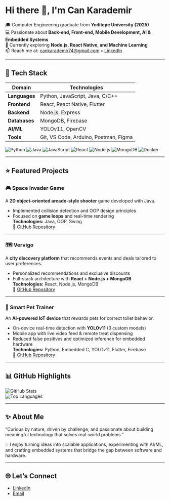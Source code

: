 # Hi there 👋, I'm Can Karademir

🎓 Computer Engineering graduate from **Yeditepe University (2025)**  
💻 Passionate about **Back-end, Front-end, Mobile Development, AI & Embedded Systems**  
🌱 Currently exploring **Node.js, React Native, and Machine Learning**  
📫 Reach me at: [cankarademir74@gmail.com](mailto:cankarademir74@gmail.com) • [LinkedIn](https://www.linkedin.com/in/can-karademir-6174812b8/)

---

## 🚀 Tech Stack

| Domain        | Technologies |
|---------------|--------------|
| **Languages** | Python, JavaScript, Java, C/C++ |
| **Frontend**  | React, React Native, Flutter |
| **Backend**   | Node.js, Express |
| **Databases** | MongoDB, Firebase |
| **AI/ML**     | YOLOv11, OpenCV |
| **Tools**     | Git, VS Code, Arduino, Postman, Figma |

<!-- Add shields.io badges for visual effect -->
![Python](https://img.shields.io/badge/Python-3776AB?logo=python&logoColor=white)
![Java](https://img.shields.io/badge/Java-007396?logo=openjdk&logoColor=white)
![JavaScript](https://img.shields.io/badge/JavaScript-F7DF1E?logo=javascript&logoColor=black)
![React](https://img.shields.io/badge/React-61DAFB?logo=react&logoColor=black)
![Node.js](https://img.shields.io/badge/Node.js-339933?logo=nodedotjs&logoColor=white)
![MongoDB](https://img.shields.io/badge/MongoDB-47A248?logo=mongodb&logoColor=white)
![Docker](https://img.shields.io/badge/Docker-2496ED?logo=docker&logoColor=white)

---

## ⭐ Featured Projects

### 🎮 Space Invader Game  
A **2D object-oriented arcade-style shooter** game developed with Java.  
- Implemented collision detection and OOP design principles  
- Focused on **game loops** and real-time rendering  
**Technologies:** Java, OOP, Swing  
🔗 [GitHub Repository](#)

---

### 🗺️ Vervigo  
A **city discovery platform** that recommends events and deals tailored to user preferences.  
- Personalized recommendations and exclusive discounts  
- Full-stack architecture with **React + Node.js + MongoDB**  
**Technologies:** React, Node.js, MongoDB  
🔗 [GitHub Repository](#)

---

### 🐶 Smart Pet Trainer  
An **AI-powered IoT device** that rewards pets for correct toilet behavior.  
- On-device real-time detection with **YOLOv11** (3 custom models)  
- Mobile app with live video feed & remote treat dispensing  
- Reduced false positives and optimized inference for embedded hardware  
**Technologies:** Python, Embedded C, YOLOv11, Flutter, Firebase  
🔗 [GitHub Repository](#)

---

## 📊 GitHub Highlights

![GitHub Stats](https://github-readme-stats.vercel.app/api?username=yourusername&show_icons=true&theme=tokyonight)  
![Top Languages](https://github-readme-stats.vercel.app/api/top-langs/?username=yourusername&layout=compact&theme=tokyonight)

---

## ✨ About Me
“Curious by nature, driven by challenge, and passionate about building meaningful technology that solves real-world problems.”  

💡 I enjoy turning ideas into scalable applications, experimenting with AI/ML, and crafting embedded systems that bridge the gap between software and hardware.

---

## 🌐 Let’s Connect
- [LinkedIn](#)  
- [Email](mailto:cankarademir74@gmail.com)  
